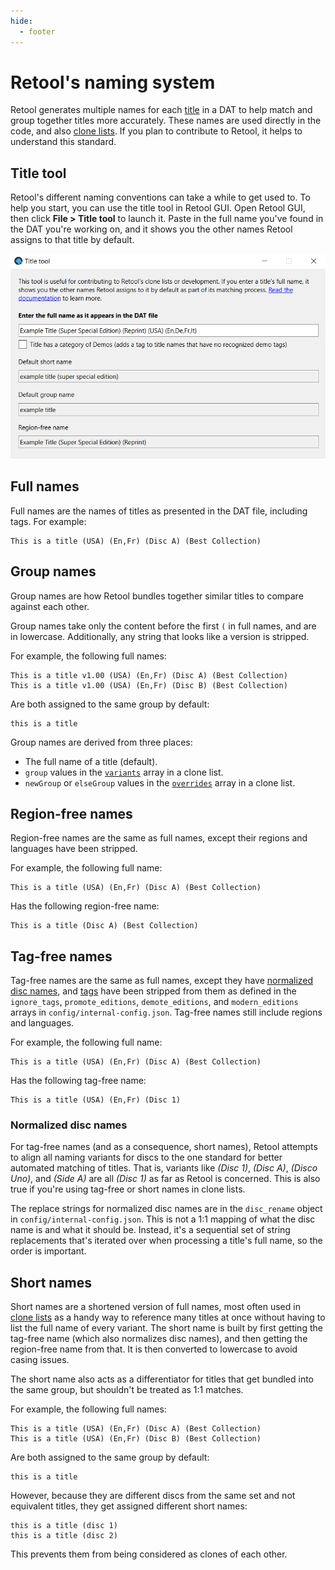 ```yaml
---
hide:
  - footer
---
```


# Retool's naming system

Retool generates multiple names for each [title](terminology.md#titles) in a DAT to help
match and group together titles more accurately. These names are used directly in the
code, and also [clone lists](clone-lists.md). If you plan to contribute to Retool, it
helps to understand this standard.

## Title tool

Retool's different naming conventions can take a while to get used to. To help you
start, you can use the title tool in Retool GUI. Open Retool GUI, then click
**File > Title tool** to launch it. Paste in the full name you've found in the DAT
you're working on, and it shows you the other names Retool assigns to that title by
default.

![A screenshot of the main Retool's title tool](images/title-tool.png)

## Full names

Full names are the names of titles as presented in the DAT file, including tags. For
example:

```
This is a title (USA) (En,Fr) (Disc A) (Best Collection)
```

## Group names

Group names are how Retool bundles together similar titles to compare against each other.

Group names take only the content before the first `(` in full names, and are in
lowercase. Additionally, any string that looks like a version is stripped.

For example, the following full names:

```
This is a title v1.00 (USA) (En,Fr) (Disc A) (Best Collection)
This is a title v1.00 (USA) (En,Fr) (Disc B) (Best Collection)
```

Are both assigned to the same group by default:

```
this is a title
```

Group names are derived from three places:

* The full name of a title (default).
* `group` values in the [`variants`](contribute-clone-lists-variants.md) array in
  a clone list.
* `newGroup` or `elseGroup` values in the [`overrides`](contribute-clone-lists-overrides.md)
  array in a clone list.

## Region-free names

Region-free names are the same as full names, except their regions and languages have been
stripped.

For example, the following full name:

```
This is a title (USA) (En,Fr) (Disc A) (Best Collection)
```

Has the following region-free name:

```
This is a title (Disc A) (Best Collection)
```

## Tag-free names

Tag-free names are the same as full names, except they have [normalized disc names](#normalized-disc-names),
and [tags](terminology.md#tags) have been stripped from them as defined in the
`ignore_tags`, `promote_editions`, `demote_editions`, and `modern_editions` arrays in
`config/internal-config.json`. Tag-free names still include regions and languages.

For example, the following full name:

```
This is a title (USA) (En,Fr) (Disc A) (Best Collection)
```

Has the following tag-free name:

```
This is a title (USA) (En,Fr) (Disc 1)
```

### Normalized disc names

For tag-free names (and as a consequence, short names), Retool attempts to align all
naming variants for discs to the one standard for better automated matching of titles.
That is, variants like _(Disc 1)_, _(Disc A)_, _(Disco Uno)_, and _(Side A)_ are all
_(Disc 1)_ as far as Retool is concerned. This is also true if you're using tag-free or
short names in clone lists.

The replace strings for normalized disc names are in the `disc_rename` object in
`config/internal-config.json`. This is not a 1:1 mapping of what the disc name is and what
it should be. Instead, it's a sequential set of string replacements that's iterated over
when processing a title's full name, so the order is important.

## Short names

Short names are a shortened version of full names, most often used in [clone lists](clone-lists.md)
as a handy way to reference many titles at once without having to list the full name of
every variant. The short name is built by first getting the tag-free name (which also
normalizes disc names), and then getting the region-free name from that. It is then
converted to lowercase to avoid casing issues.

The short name also acts as a differentiator for titles that get bundled into the same
group, but shouldn't be treated as 1:1 matches.

For example, the following full names:

```
This is a title (USA) (En,Fr) (Disc A) (Best Collection)
This is a title (USA) (En,Fr) (Disc B) (Best Collection)
```

Are both assigned to the same group by default:

```
this is a title
```

However, because they are different discs from the same set and not equivalent titles,
they get assigned different short names:

```
this is a title (disc 1)
this is a title (disc 2)
```

This prevents them from being considered as clones of each other.
